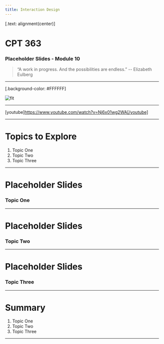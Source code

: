 ```yaml
---
title: Interaction Design
---
```


[.text: alignment(center)]

# CPT 363

### Placeholder Slides - Module 10

> “A work in progress. And the possibilities are endless.”
-- Elizabeth Eulberg

---

[.background-color: #FFFFFF]

![fit](https://hibbittsdesign.org/images/ux-toolkit-8-no-numbers.png "Diagram of user experience design process/techniques")

---

[youtube]https://www.youtube.com/watch?v=Nj6x01wg2WA[/youtube]

---

# Topics to Explore
1. Topic One  
2. Topic Two   
3. Topic Three  

---

# Placeholder Slides

### Topic One

---

# Placeholder Slides

### Topic Two

---

# Placeholder Slides

### Topic Three

---

# Summary
1. Topic One  
2. Topic Two   
3. Topic Three  

---
